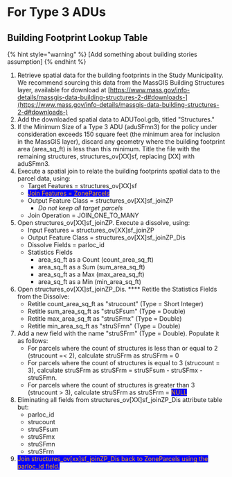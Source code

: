 # For Type 3 ADUs

## Building Footprint Lookup Table

{% hint style="warning" %}
\[Add something about building stories assumption]
{% endhint %}

1. Retrieve spatial data for the building footprints in the Study Municipality. We recommend sourcing this data from the MassGIS Building Structures layer, available for download at [https://www.mass.gov/info-details/massgis-data-building-structures-2-d#downloads-](https://www.mass.gov/info-details/massgis-data-building-structures-2-d#downloads-)
2. Add the downloaded spatial data to ADUTool.gdb, titled "Structures."
3. If the Minimum Size of a Type 3 ADU (aduSFmn3) for the policy under consideration exceeds 150 square feet (the minimum area for inclusion in the MassGIS layer), discard any geometry where the building footprint area (area\_sq\_ft) is less than this minimum. Title the file with the remaining structures, structures\_ov\[XX]sf, replacing \[XX] with aduSFmn3.
4. Execute a spatial join to relate the building footprints spatial data to the parcel data, using:
   * Target Features = structures\_ov\[XX]sf
   * <mark style="color:orange;background-color:blue;">Join Features = ZoneParcels</mark>
   * Output Feature Class = structures\_ov\[XX]sf\_joinZP
     * _Do not keep all target parcels_
   * Join Operation = JOIN\_ONE\_TO\_MANY
5. Open structures\_ov\[XX]sf\_joinZP. Execute a dissolve, using:
   * Input Features = structures\_ov\[XX]sf\_joinZP
   * Output Feature Class = structures\_ov\[XX]sf\_joinZP\_Dis
   * Dissolve Fields = parloc\_id
   * Statistics Fields
     * area\_sq\_ft as a Count (count\_area\_sq\_ft)
     * area\_sq\_ft as a Sum (sum\_area\_sq\_ft)
     * area\_sq\_ft as a Max (max\_area\_sq\_ft)
     * area\_sq\_ft as a Min (min\_area\_sq\_ft)
6. Open structures\_ov\[XX]sf\_joinZP\_Dis. **** Retitle the Statistics Fields from the Dissolve:
   * Retitle count\_area\_sq\_ft as "strucount" (Type = Short Integer)
   * Retitle sum\_area\_sq\_ft as "struSFsum" (Type = Double)
   * Retitle max\_area\_sq\_ft as "struSFmx" (Type = Double)
   * Retitle min\_area\_sq\_ft as "struSFmn" (Type = Double)
7. Add a new field with the name "struSFrm" (Type = Double). Populate it as follows:
   * For parcels where the count of structures is less than or equal to 2 (strucount =< 2), calculate struSFrm as struSFrm = 0
   * For parcels where the count of structures is equal to 3 (strucount = 3), calculate struSFrm as struSFrm = struSFsum - struSFmx - struSFmn.
   * For parcels where the count of structures is greater than 3 (strucount > 3), calculate struSFrm as struSFrm = <mark style="color:orange;background-color:blue;">NULL</mark>
8. Eliminating all fields from structures\_ov\[XX]sf\_joinZP\_Dis attribute table but:
   * parloc\_id
   * strucount
   * struSFsum
   * struSFmx
   * struSFmn
   * struSFrm
9. <mark style="color:orange;background-color:blue;">Join structures\_ov\[xx]sf\_joinZP\_Dis back to ZoneParcels using the parloc\_id field.</mark>
